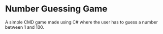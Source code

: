# Number Guessing Game

A simple CMD game made using C# where the user has to guess a number between 1 and 100.
